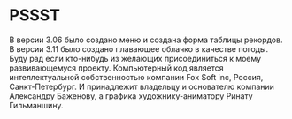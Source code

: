 # PSSST
В версии 3.06 было создано меню и создана форма таблицы рекордов.
В версии 3.11 было создано плавающее облачко в качестве погоды.
Буду рад если кто-нибудь из желающих присоединиться к моему развивающемуся проекту.
Компьютерный код является интеллектуальной собственностью компании Fox Soft inc, Россия, Санкт-Петербург. И принадлежит владельцу и основателю компании Александру Баженову, а графика художнику-аниматору Ринату Гильманшину.
